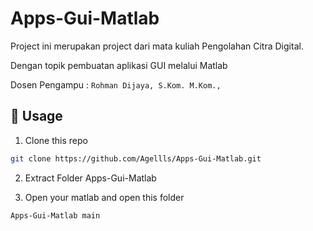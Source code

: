 # Apps-Gui-Matlab

Project ini merupakan project dari mata kuliah Pengolahan Citra Digital.

Dengan topik pembuatan aplikasi GUI melalui Matlab

Dosen Pengampu : `Rohman Dijaya, S.Kom. M.Kom.,`

## 🚀 Usage

1. Clone this repo
```bash
git clone https://github.com/Agellls/Apps-Gui-Matlab.git
```

2. Extract Folder Apps-Gui-Matlab

3. Open your matlab and open this folder
```bash
Apps-Gui-Matlab main
```

